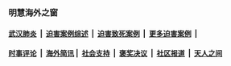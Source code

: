 
### 明慧海外之窗

####  [武汉肺炎](indexes/365.md?t=06031601) &nbsp;|&nbsp;  [迫害案例综述](indexes/328.md?t=06031601) &nbsp;|&nbsp; [迫害致死案例](indexes/277.md?t=06031601)  &nbsp;|&nbsp; [更多迫害案例](indexes/81.md?t=06031601)  &nbsp;|&nbsp; 
####  [时事评论](indexes/19.md?t=06031601) &nbsp;|&nbsp; [海外简讯](indexes/245.md?t=06031601)&nbsp;|&nbsp;  [社会支持](indexes/140.md?t=06031601) &nbsp;|&nbsp; [褒奖决议](indexes/282.md?t=06031601) &nbsp;|&nbsp; [社区报道](indexes/91.md?t=06031601)  &nbsp;|&nbsp; [天人之间](indexes/78.md?t=06031601) 

